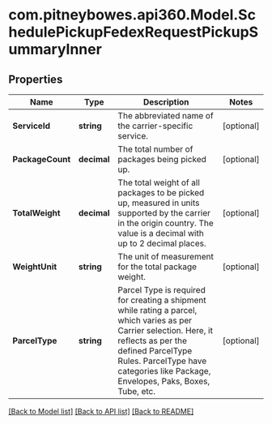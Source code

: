 # com.pitneybowes.api360.Model.SchedulePickupFedexRequestPickupSummaryInner

## Properties

Name | Type | Description | Notes
------------ | ------------- | ------------- | -------------
**ServiceId** | **string** | The abbreviated name of the carrier-specific service. | [optional] 
**PackageCount** | **decimal** | The total number of packages being picked up. | [optional] 
**TotalWeight** | **decimal** | The total weight of all packages to be picked up, measured in units supported by the carrier in the origin country. The value is a decimal with up to 2 decimal places. | [optional] 
**WeightUnit** | **string** | The unit of measurement for the total package weight. | [optional] 
**ParcelType** | **string** | Parcel Type is required for creating a shipment while rating a parcel, which varies as per Carrier selection. Here, it reflects as per the defined ParcelType Rules. ParcelType have categories like Package, Envelopes, Paks, Boxes, Tube, etc.  | [optional] 

[[Back to Model list]](../../README.md#documentation-for-models) [[Back to API list]](../../README.md#documentation-for-api-endpoints) [[Back to README]](../../README.md)

